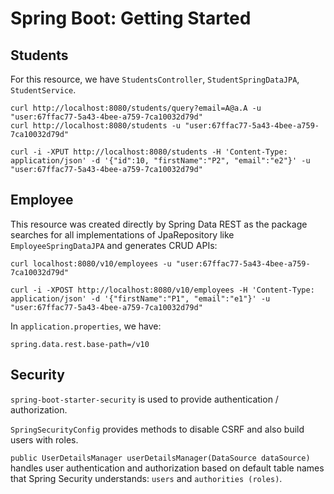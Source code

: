 # Spring Boot: Getting Started

## Students

For this resource, we have `StudentsController`, `StudentSpringDataJPA`, `StudentService`.

```
curl http://localhost:8080/students/query?email=A@a.A -u "user:67ffac77-5a43-4bee-a759-7ca10032d79d"
curl http://localhost:8080/students -u "user:67ffac77-5a43-4bee-a759-7ca10032d79d"

curl -i -XPUT http://localhost:8080/students -H 'Content-Type: application/json' -d '{"id":10, "firstName":"P2", "email":"e2"}' -u "user:67ffac77-5a43-4bee-a759-7ca10032d79d"
```

## Employee

This resource was created directly by Spring Data REST as the package searches for all implementations of JpaRepository 
like `EmployeeSpringDataJPA` and generates CRUD APIs:

```
curl localhost:8080/v10/employees -u "user:67ffac77-5a43-4bee-a759-7ca10032d79d"

curl -i -XPOST http://localhost:8080/v10/employees -H 'Content-Type: application/json' -d '{"firstName":"P1", "email":"e1"}' -u "user:67ffac77-5a43-4bee-a759-7ca10032d79d"
```

In `application.properties`, we have:

```
spring.data.rest.base-path=/v10
```

## Security

`spring-boot-starter-security` is used to provide authentication / authorization.

`SpringSecurityConfig` provides methods to disable CSRF and also build users with roles.

`public UserDetailsManager userDetailsManager(DataSource dataSource)` handles user authentication and authorization 
based on default table names that Spring Security understands: `users` and `authorities (roles)`.


